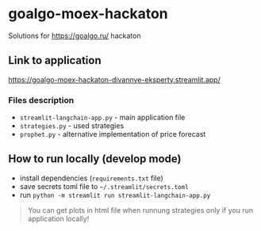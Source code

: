# goalgo-moex-hackaton
Solutions for https://goalgo.ru/ hackaton

## Link to application
https://goalgo-moex-hackaton-divannye-eksperty.streamlit.app/

### Files description
- `streamlit-langchain-app.py` - main application file
- `strategies.py` - used strategies
- `prophet.py` - alternative implementation of price forecast

## How to run locally (develop mode)
- install dependencies (`requirements.txt` file)
- save secrets toml file to `~/.streamlit/secrets.toml`
- run `python -m streamlit run streamlit-langchain-app.py`

> You can get plots in html file when runnung strategies only if you run application locally! 
